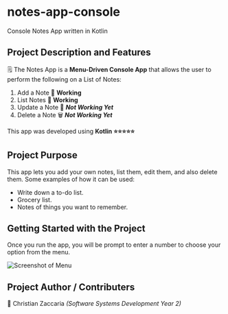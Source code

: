 # notes-app-console
Console Notes App written in Kotlin

## Project Description and Features
:spiral_notepad: The Notes App is a **Menu-Driven Console App** that allows the user to perform the following on a List of Notes:
1. Add a Note :page_facing_up:		**Working**
2. List Notes :open_file_folder:	**Working**
3. Update a Note :memo:      ***Not Working Yet***
4. Delete a Note :wastebasket:	   ***Not Working Yet***

This app was developed using **Kotlin :star::star::star::star::star:**

## Project Purpose
This app lets you add your own notes, list them, edit them, and also delete them. Some examples of how it can be used:
- Write down a to-do list.
- Grocery list.
- Notes of things you want to remember.

## Getting Started with the Project
Once you run the app, you will be prompt to enter a number to choose your option from the menu.

![Screenshot of Menu](https://user-images.githubusercontent.com/73656840/155847853-59e222ba-6100-4905-abe1-2b614d4fc36b.png)


## Project Author / Contributers
:star2:	Christian Zaccaria *(Software Systems Development Year 2)*


